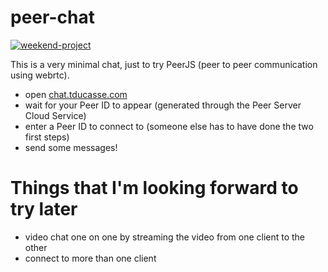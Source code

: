 # peer-chat

[![weekend-project](https://the-weekend-project.vercel.app/api/svg)](https://tducasse.com/posts/the-weekend-project)

This is a very minimal chat, just to try PeerJS (peer to peer communication using webrtc).

- open [chat.tducasse.com](chat.tducasse.com)
- wait for your Peer ID to appear (generated through the Peer Server Cloud Service)
- enter a Peer ID to connect to (someone else has to have done the two first steps)
- send some messages!

# Things that I'm looking forward to try later
- video chat one on one by streaming the video from one client to the other
- connect to more than one client
